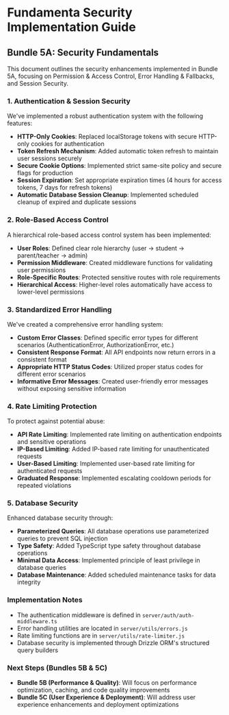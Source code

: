 # Fundamenta Security Implementation Guide

## Bundle 5A: Security Fundamentals

This document outlines the security enhancements implemented in Bundle 5A, focusing on Permission & Access Control, Error Handling & Fallbacks, and Session Security.

### 1. Authentication & Session Security

We've implemented a robust authentication system with the following features:

- **HTTP-Only Cookies**: Replaced localStorage tokens with secure HTTP-only cookies for authentication
- **Token Refresh Mechanism**: Added automatic token refresh to maintain user sessions securely
- **Secure Cookie Options**: Implemented strict same-site policy and secure flags for production
- **Session Expiration**: Set appropriate expiration times (4 hours for access tokens, 7 days for refresh tokens)
- **Automatic Database Session Cleanup**: Implemented scheduled cleanup of expired and duplicate sessions

### 2. Role-Based Access Control

A hierarchical role-based access control system has been implemented:

- **User Roles**: Defined clear role hierarchy (user → student → parent/teacher → admin)
- **Permission Middleware**: Created middleware functions for validating user permissions
- **Role-Specific Routes**: Protected sensitive routes with role requirements
- **Hierarchical Access**: Higher-level roles automatically have access to lower-level permissions

### 3. Standardized Error Handling

We've created a comprehensive error handling system:

- **Custom Error Classes**: Defined specific error types for different scenarios (AuthenticationError, AuthorizationError, etc.)
- **Consistent Response Format**: All API endpoints now return errors in a consistent format
- **Appropriate HTTP Status Codes**: Utilized proper status codes for different error scenarios
- **Informative Error Messages**: Created user-friendly error messages without exposing sensitive information

### 4. Rate Limiting Protection

To protect against potential abuse:

- **API Rate Limiting**: Implemented rate limiting on authentication endpoints and sensitive operations
- **IP-Based Limiting**: Added IP-based rate limiting for unauthenticated requests
- **User-Based Limiting**: Implemented user-based rate limiting for authenticated requests
- **Graduated Response**: Implemented escalating cooldown periods for repeated violations

### 5. Database Security

Enhanced database security through:

- **Parameterized Queries**: All database operations use parameterized queries to prevent SQL injection
- **Type Safety**: Added TypeScript type safety throughout database operations
- **Minimal Data Access**: Implemented principle of least privilege in database queries
- **Database Maintenance**: Added scheduled maintenance tasks for data integrity

### Implementation Notes

- The authentication middleware is defined in `server/auth/auth-middleware.ts`
- Error handling utilities are located in `server/utils/errors.js`
- Rate limiting functions are in `server/utils/rate-limiter.js`
- Database security is implemented through Drizzle ORM's structured query builders

### Next Steps (Bundles 5B & 5C)

- **Bundle 5B (Performance & Quality)**: Will focus on performance optimization, caching, and code quality improvements
- **Bundle 5C (User Experience & Deployment)**: Will address user experience enhancements and deployment optimizations
